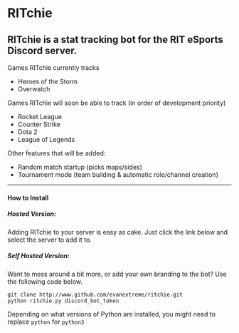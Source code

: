 # RITchie

## RITchie is a stat tracking bot for the RIT eSports Discord server.

Games RITchie currently tracks

* Heroes of the Storm
* Overwatch

Games RITchie will soon be able to track (in order of development priority)

* Rocket League
* Counter Strike
* Dota 2
* League of Legends

Other features that will be added:
* Random match startup (picks maps/sides)
* Tournament mode (team building & automatic role/channel creation)

---
#### How to Install

##### Hosted Version:
Adding RITchie to your server is easy as cake. Just click the link below and select the server to add it to.

##### Self Hosted Version:
Want to mess around a bit more, or add your own branding to the bot? Use the following code below.
```
git clone http://www.github.com/evanextreme/ritchie.git
python ritchie.py discord_bot_token
```
Depending on what versions of Python are installed, you might need to replace `python` for `python3`
